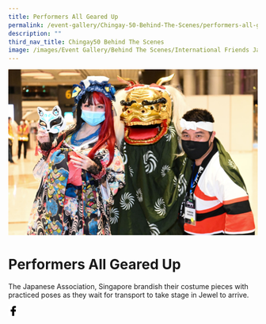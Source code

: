 ```yaml
---
title: Performers All Geared Up
permalink: /event-gallery/Chingay-50-Behind-The-Scenes/performers-all-geared-up
description: ""
third_nav_title: Chingay50 Behind The Scenes
image: /images/Event Gallery/Behind The Scenes/International Friends Japanese-01.jpg
---
```


![Performers All Geared Up](/images/Event%20Gallery/Behind%20The%20Scenes/International%20Friends%20Japanese-01.jpg)

# **Performers All Geared Up**

The Japanese Association, Singapore brandish their costume pieces with practiced poses as they wait for transport to take stage in Jewel to arrive.

<a href="http://www.facebook.com/sharer.php?u=http://www.chingay.gov.sg/image/event-gallery/performers-all-geared-up" style="float:left;">
	<img src="/images/facebook.png" style="width:auto;height:20px;">
</a>